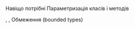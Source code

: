 Навіщо потрібні
Параметризація класів і методів
<?>, <? extends T>, <? super T>
Обмеження (bounded types)